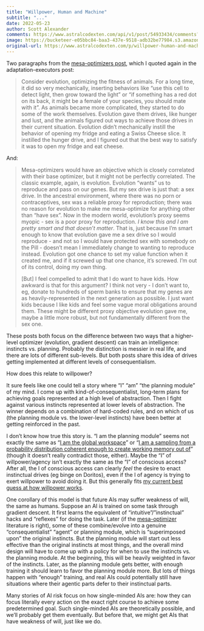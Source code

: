 ```yaml
---
title: "Willpower, Human and Machine"
subtitle: "..."
date: 2022-05-23
author: Scott Alexander
comments: https://www.astralcodexten.com/api/v1/post/54933434/comments?&all_comments=true
image: https://bucketeer-e05bbc84-baa3-437e-9518-adb32be77984.s3.amazonaws.com/public/images/b3c19715-af0e-4bee-86bb-1cd7444a7f4a_680x510.jpeg
original-url: https://www.astralcodexten.com/p/willpower-human-and-machine
---
```

Two paragraphs from the [mesa-optimizers post](https://astralcodexten.substack.com/p/deceptively-aligned-mesa-optimizers?s=w), which I quoted again in the adaptation-executors post:

> Consider evolution, optimizing the fitness of animals. For a long time, it did so very mechanically, inserting behaviors like “use this cell to detect light, then grow toward the light” or “if something has a red dot on its back, it might be a female of your species, you should mate with it”. As animals became more complicated, they started to do some of the work themselves. Evolution gave them drives, like hunger and lust, and the animals figured out ways to achieve those drives in their current situation. Evolution didn’t mechanically instill the behavior of opening my fridge and eating a Swiss Cheese slice. It instilled the hunger drive, and I figured out that the best way to satisfy it was to open my fridge and eat cheese.

And:

> Mesa-optimizers would have an objective which is closely correlated with their base optimizer, but it might not be perfectly correlated. The classic example, again, is evolution. Evolution “wants” us to reproduce and pass on our genes. But my sex drive is just that: a sex drive. In the ancestral environment, where there was no porn or contraceptives, sex was a reliable proxy for reproduction; there was no reason for evolution to make me mesa-optimize for anything other than “have sex”. Now in the modern world, evolution’s proxy seems myopic - sex is a poor proxy for reproduction. _I know this and I am pretty smart and that doesn’t matter_. That is, just because I’m smart enough to know that evolution gave me a sex drive so I would reproduce - and not so I would have protected sex with somebody on the Pill - doesn’t mean I immediately change to wanting to reproduce instead. Evolution got one chance to set my value function when it created me, and if it screwed up that one chance, it’s screwed. I’m out of its control, doing my own thing.
> 
> [But] I feel compelled to admit that I do want to have kids. How awkward is that for this argument? I think not very - I don’t want to, eg, donate to hundreds of sperm banks to ensure that my genes are as heavily-represented in the next generation as possible. I just want kids because I like kids and feel some vague moral obligations around them. These might be different proxy objective evolution gave me, maybe a little more robust, but not fundamentally different from the sex one.

These posts both focus on the difference between two ways that a higher-level optimizer (evolution, gradient descent) can train an intelligence: instincts vs. planning. Probably the distinction is messier in real life, and there are lots of different sub-levels. But both posts share this idea of drives getting implemented at different levels of consequentialism.

How does this relate to willpower?

It sure feels like one could tell a story where “I” “am” “the planning module” of my mind. I come up with kind-of-consequentialist, long-term plans for achieving goals represented at a high level of abstraction. Then I fight against various instincts represented at lower levels of abstraction. The winner depends on a combination of hard-coded rules, and on which of us (the planning module vs. the lower-level instincts) have been better at getting reinforced in the past.

I don’t know how true this story is. “I am the planning module” seems not exactly the same as “[I am the global workspace](https://en.wikipedia.org/wiki/Global_workspace_theory)” or “[I am a sampling from a probability distribution coherent enough to create working memory out of](https://astralcodexten.substack.com/p/your-book-review-consciousness-and?s=w)” (though it doesn’t really contradict those, either). Maybe the “I” of willpower/agency isn’t exactly the same as the “I” of conscious access? After all, the I of conscious access can clearly _feel_ the desire to enact instinctual drives (eg binge on Doritos), even if the I of agency is trying to exert willpower to avoid doing it. But this generally fits [my current best guess at how willpower works](https://astralcodexten.substack.com/p/towards-a-bayesian-theory-of-willpower?s=w).

One corollary of this model is that future AIs may suffer weakness of will, the same as humans. Suppose an AI is trained on some task through gradient descent. It first learns the equivalent of “intuitive”/”instinctual” hacks and “reflexes” for doing the task. Later (if the [mesa-optimizer](https://astralcodexten.substack.com/p/deceptively-aligned-mesa-optimizers?s=w) literature is right), some of these combine/evolve into a genuine “consequentialist” “agent” or planning module, which is “superimposed upon” the original instincts. But the planning module will start out less effective than the original instincts at most things, and the overall mind design will have to come up with a policy for when to use the instincts vs. the planning module. At the beginning, this will be heavily weighted in favor of the instincts. Later, as the planning module gets better, with enough training it should learn to favor the planning module more. But lots of things happen with “enough” training, and real AIs could potentially still have situations where their agentic parts defer to their instinctual parts.

Many stories of AI risk focus on how single-minded AIs are: how they can focus literally every action on the exact right course to achieve some predetermined goal. Such single-minded AIs are theoretically possible, and we’ll probably get them eventually. But before that, we might get AIs that have weakness of will, just like we do.
